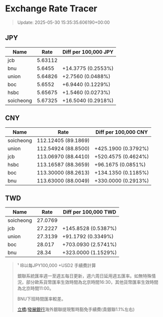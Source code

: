 # Exchange Rate Tracer

> Update: 2025-05-30 15:35:35.606190+00:00

## JPY

| Name      |    Rate | Diff per 100,000 JPY   |
|-----------|---------|------------------------|
| jcb       | 5.63112 |                        |
| bnu       | 5.6455  | +14.3775 (0.2553%)     |
| union     | 5.64826 | +2.7560 (0.0488%)      |
| boc       | 5.6552  | +6.9440 (0.1229%)      |
| hsbc      | 5.65675 | +1.5460 (0.0273%)      |
| soicheong | 5.67325 | +16.5040 (0.2918%)     |

## CNY

| Name      | Rate                | Diff per 100,000 CNY   |
|-----------|---------------------|------------------------|
| soicheong | 112.12405	(89.1869) |                        |
| union     | 112.54924	(88.8500) | +425.1900 (0.3792%)    |
| jcb       | 113.06970	(88.4410) | +520.4575 (0.4624%)    |
| hsbc      | 113.16587	(88.3659) | +96.1675 (0.0851%)     |
| boc       | 113.30000	(88.2613) | +134.1350 (0.1185%)    |
| bnu       | 113.63000	(88.0049) | +330.0000 (0.2913%)    |

## TWD

| Name      |    Rate | Diff per 100,000 TWD   |
|-----------|---------|------------------------|
| soicheong | 27.0769 |                        |
| jcb       | 27.2227 | +145.8528 (0.5387%)    |
| union     | 27.3139 | +91.1792 (0.3349%)     |
| boc       | 28.017  | +703.0930 (2.5741%)    |
| bnu       | 28.34   | +323.0000 (1.1529%)    |


> ¹ IB以每JPY100,000 +USD2 手續費計算
>
> 銀聯系統匯率週一至週五每日更新，週六周日延用週五匯率。如無特殊情況，部分歐系貨幣匯率生效時間為北京時間16:30，其他貨幣匯率生效時間為北京時間11:00。
>
> BNU下班時間匯率較差。
>
> [立橋](https://www.wlbank.com.mo/uploads/ueditor/file/20181211/1544536513900230.pdf)/[發展銀行](https://www.mdb.com.mo/Service_Charges_20230728.pdf)海外銀聯提現暫時豁免手續費(貴銀聯1.1%左右)

